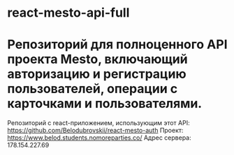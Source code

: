 # react-mesto-api-full
Репозиторий для полноценного API проекта Mesto, включающий авторизацию и регистрацию пользователей, операции с карточками и пользователями.
=======
Репозиторий с react-приложением, использующим этот API: <https://github.com/Belodubrovskii/react-mesto-auth>
Проект: <https://www.belod.students.nomoreparties.co/>
Адрес сервера: 178.154.227.69
